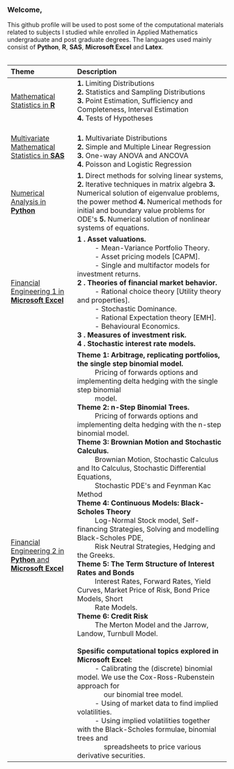 ### Welcome,

This github profile will be used to post some of the computational materials related to subjects I studied while enrolled in Applied Mathematics undergraduate and post graduate degrees. The languages used mainly consist of <b>Python</b>, <b>R</b>, <b>SAS</b>, <b>Microsoft Excel</b> and <b>Latex</b>.<br><br>


| Theme      | Description |
| :-----        |    :----   |  
| <a href='https://github.com/jwGreeff/Second-Year-Mathematical-Statistics-in-R'>Mathematical Statistics in <b>R</b></a>      | <b>1.</b> Limiting Distributions <br><b>2.</b> Statistics and Sampling Distributions <br><b>3.</b> Point Estimation, Sufficiency and Completeness, Interval Estimation <br><b>4.</b> Tests of Hypotheses      |
| <a href='https://github.com/jwGreeff/Third-Year-Multivariate-Mathematical-Statistics-in-SAS'>Multivariate Mathematical Statistics in <b>SAS</b></a>   | <br><b>1.</b> Multivariate Distributions <br><b>2.</b> Simple and Multiple Linear Regression <br><b>3.</b> One-way ANOVA and ANCOVA <br><b>4.</b> Poisson and Logistic Regression | 
| <a href='https://github.com/jwGreeff/Third-Year-Numerical-Analysis-in-Python'>Numerical Analysis in <b>Python</b></a>  | <b>1.</b> Direct methods for solving linear systems, <b>2.</b> Iterative techniques in matrix algebra <b>3.</b> Numerical solution of eigenvalue problems, the power method <b>4.</b> Numerical methods for initial and boundary value problems for ODE's <b>5.</b> Numerical solution of nonlinear systems of equations.        | 
| <a href='https://github.com/jwGreeff/Third-Year-Financial-Engineering-1-in-Microsoft-Excel'>Financial Engineering 1 in <b>Microsoft Excel</b></a> | <b>1 . Asset valuations.</b> <br>&emsp; &emsp; - Mean-Variance Portfolio Theory. <br>&emsp; &emsp; - Asset pricing models [CAPM]. <br>&emsp; &emsp; - Single and multifactor models for investment returns. <br><b>2 . Theories of financial market behavior. </b><br>&emsp; &emsp; - Rational choice theory [Utility theory and properties]. <br>&emsp; &emsp; - Stochastic Dominance. <br>&emsp; &emsp; - Rational Expectation theory [EMH]. <br>&emsp; &emsp; - Behavioural Economics. <br><b>3 . Measures of investment risk.</b> <br><b>4 . Stochastic interest rate models.</b>        |
| <a href='https://github.com/jwGreeff/Third-Year-Financial-Engineering-2-in-Python-and-Microsoft-Excel'>Financial Engineering 2 in <b>Python</b> and <b>Microsoft Excel</b></a>  | <b>Theme 1: Arbitrage, replicating portfolios, the single step  binomial model.</b> <br>&emsp; &emsp; Pricing of forwards options and implementing delta hedging with the single step binomial <br>&emsp; &emsp; model. <br><b>Theme 2: n-Step Binomial Trees. </b><br>&emsp; &emsp; Pricing of forwards options and implementing delta hedging with the n-step binomial model. <br><b>Theme 3: Brownian Motion and Stochastic Calculus.</b> <br>&emsp; &emsp; Brownian Motion, Stochastic Calculus and Ito Calculus, Stochastic Differential Equations, <br>&emsp; &emsp; Stochastic PDE's and Feynman Kac Method <br><b>Theme 4: Continuous Models: Black-Scholes Theory</b><br>&emsp; &emsp; Log-Normal Stock model, Self-financing Strategies, Solving and modelling Black-Scholes PDE, <br>&emsp; &emsp; Risk Neutral Strategies, Hedging and the Greeks. <br><b>Theme 5: The Term Structure of Interest Rates and Bonds</b> <br> &emsp; &emsp; Interest Rates, Forward Rates, Yield Curves, Market Price of Risk, Bond Price Models, Short <br>&emsp; &emsp; Rate Models. <br><b>Theme 6: Credit Risk</b> <br> &emsp; &emsp; The Merton Model and the Jarrow, Landow, Turnbull Model. <br><br><b>Spesific computational topics explored in Microsoft Excel:</b><br>&emsp; &emsp; - Calibrating the (discrete) binomial model. We use the Cox-Ross-Rubenstein approach for <br>&emsp; &emsp; &emsp; our binomial tree model.<br>&emsp; &emsp; - Using of market data to find implied volatilities.<br>&emsp; &emsp; - Using implied volatilities together with the Black-Scholes formulae, binomial trees and <br>&emsp; &emsp; &emsp; spreadsheets to price various derivative securities.| 
